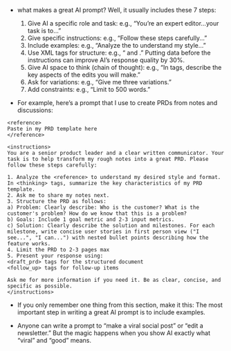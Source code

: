 * what makes a great AI prompt? Well, it usually includes these 7 steps:
  1. Give AI a specific role and task: e.g., “You’re an expert editor…your task is to…”
  1. Give specific instructions: e.g., “Follow these steps carefully…”
  1. Include examples: e.g., “Analyze the <examples> to understand my style…”
  1. Use XML tags for structure: e.g., “<data></data> and <prompt></prompt>.” Putting data before the instructions can improve AI’s response quality by 30%.
  1. Give AI space to think (chain of thought): e.g., “In <thinking> tags, describe the key aspects of the edits you will make.”
  1. Ask for variations: e.g., “Give me three variations.”
  1. Add constraints: e.g., “Limit to 500 words.”

* For example, here’s a prompt that I use to create PRDs from notes and discussions:
```
<reference>
Paste in my PRD template here
</reference>

<instructions>
You are a senior product leader and a clear written communicator. Your task is to help transform my rough notes into a great PRD. Please follow these steps carefully:

1. Analyze the <reference> to understand my desired style and format. In <thinking> tags, summarize the key characteristics of my PRD template.
2. Ask me to share my notes next. 
3. Structure the PRD as follows:
a) Problem: Clearly describe: Who is the customer? What is the customer's problem? How do we know that this is a problem?
b) Goals: Include 1 goal metric and 2-3 input metrics. 
c) Solution: Clearly describe the solution and milestones. For each milestone, write concise user stories in first person view ("I see...", "I can...") with nested bullet points describing how the feature works.
4. Limit the PRD to 2-3 pages max
5. Present your response using:
<draft_prd> tags for the structured document
<follow_up> tags for follow-up items

Ask me for more information if you need it. Be as clear, concise, and specific as possible. 
</instructions>
```

* If you only remember one thing from this section, make it this: The most important step in writing a great AI prompt is to include examples.

* Anyone can write a prompt to “make a viral social post” or “edit a newsletter.” But the magic happens when you show AI exactly what “viral” and “good” means.
